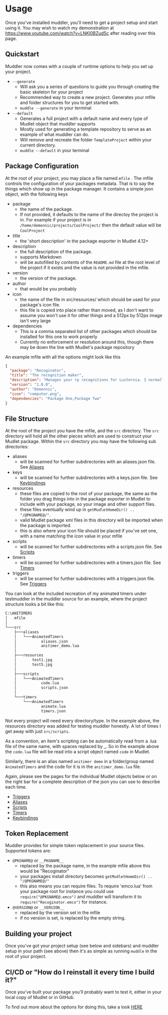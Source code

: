 # Usage

Once you've installed muddler, you'll need to get a project setup and start using it. You may wish to watch my demonstration at <https://www.youtube.com/watch?v=LNKl0BZud5c> after reading over this page.

## Quickstart

Muddler now comes with a couple of runtime options to help you set up your project.

* `--generate`
  * Will ask you a series of questions to guide you through creating the basic skeleton for your project
  * Recommended way to create a new project. Generates your mfile and folder structures for you to get started with.
  * `muddle --generate` in your terminal
* `--default`
  * Generates a full project with a default name and every type of Mudlet object that muddler supports
  * Mostly used for generating a template repository to serve as an example of what muddler can do.
  * Will remove and recreate the folder `TemplateProject` within your current directory.
  * `muddle --default` in your terminal

## Package Configuration

At the root of your project, you may place a file named `mfile` . The mfile controls the configuration of your packages metadata. That is to say the things which show up in the package manager. It contains a simple json object, with the following keys

* package
  * the name of the package.
  * If not provided, it defaults to the name of the directoy the project is in. For example if your project is in `/home/demonnic/projects/CoolProject/` then the default value will be `CoolProject`
* title
  * the 'short description' in the package exporter in Mudlet 4.12+
* description
  * the full description of the package.
  * supports Markdown
  * will be autofilled by contents of the `README.md` file at the root level of the project if it exists and the value is not provided in the mfile.
* version
  * the version of the package.
* author
  * that would be you probably
* icon
  * the name of the file in src/resources/ which should be used for your package's icon file.
  * this file is copied into place rather than moved, as I don't want to assume you won't use it for other things and a 512px by 512px image isn't very large
* dependencies
  * This is a comma separated list of other packages which should be installed for this one to work properly
  * Currently no enforcement or resolution around this, though there may be down the line with Mudlet's package repository

An example mfile with all the options might look like this

```json
{
  "package": "Recoginator",
  "title": "The recognition maker",
  "description": "Manages your rp recognitions for Lusternia. I normally leave this to the README. rather than the mfile",
  "version": "1.0.0",
  "author": "Demonnic",
  "icon": "computer.png",
  "dependencies": "Package One,Package Two"
}
```

## File Structure

At the root of the project you have the mfile, and the `src` directory. The `src` directory will hold all the other pieces which are used to construct your Mudlet package. Within the `src` directory you may have the following sub directories:

* aliases
  * will be scanned for further subdirectories with an aliases.json file. See [Aliases](Aliases)
* keys
  * will be scanned for further subdirectories with a keys.json file. See [Keybindings](Keybindings)
* resources
  * these files are copied to the root of your package, the same as the folder you drag things into in the package exporter in Mudlet to include with your package, so your image and other support files.
  * these files eventually wind up in `getMudletHomeDir() .. "/@PKGNAME@/"`.
  * valid Mudlet package xml files in this directory will be imported when the package is imported.
  * this is also where your icon file should be placed if you've set one, with a name matching the icon value in your mfile
* scripts
  * will be scanned for further subdirectories with a scripts.json file. See [Scripts](Scripts)
* timers
  * will be scanned for further subdirectories with a timers.json file. See [Timers](Timers)
* triggers
  * will be scanned for further subdirectories with a triggers.json file. See [Triggers](Triggers)

You can look at the included recreation of my animated timers under testmuddler in the muddler source for an example, where the project structure looks a bit like this:

```txt
C:\ANITIMERS
│   mfile
│
└───src
    ├───aliases
    │   └───AnimatedTimers
    │           aliases.json
    │           anitimer_demo.lua
    │
    ├───resources
    │       test1.jpg
    │       test5.jpg
    │
    ├───scripts
    │   └───AnimatedTimers
    │           code.lua
    │           scripts.json
    │
    └───timers
        └───AnimatedTimers
                animate.lua
                timers.json
```

Not every project will need every directory/type. In the example above, the resources directory was added for testing muddler honestly. A lot of times I get away with just `src/scripts`.

As a convention, an item's scripting can be automatically read from a .lua file of the same name, with spaces replaced by _. So in the example above the `code.lua` file will be read into a script object named `code` in Mudlet.

Similarly, there is an alias named `anitimer demo` in a folder/group named `AnimatedTimers` and the code for it is in the `anitimer_demo.lua` file.

Again, please see the pages for the individual Mudlet objects below or on the right bar for a complete description of the json you can use to describe each time.

* [Triggers](Triggers)
* [Aliases](Aliases)
* [Scripts](Scripts)
* [Timers](Timers)
* [Keybindings](Keybindings)

## Token Replacement

Muddler provides for simple token replacement in your source files. Supported tokens are:

* `@PKGNAME@` or `__PKGNAME__`
  * replaced by the package name, in the example mfile above this would be "Recoginator"
  * your packages install directory becomes `getMudletHomeDir() .. "/@PKGNAME@/"`
  * this also means you can require files. To require 'emco.lua' from your package root for instance you could use `require("@PKGNAME@.emco")` and muddler will transform it to `require("Recoginator.emco")` for instance.
* `@VERSION@` or `__VERSION__`
  * replaced by the version set in the mfile
  * if no version is set, is replaced by the empty string.

## Building your project

Once you've got your project setup (see below and sidebars) and muddler setup in your path (see above) then it's as simple as running `muddle` in the root of your project.

## CI/CD or "How do I reinstall it every time I build it?"

Once you've built your package you'll probably want to test it, either in your local copy of Mudlet or in GitHub.

To find out more about the options for doing this, take a look [HERE](CI)
